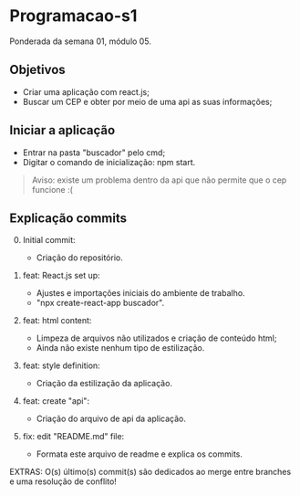 # Programacao-s1
Ponderada da semana 01, módulo 05.

## Objetivos

- Criar uma aplicação com react.js;
- Buscar um CEP e obter por meio de uma api as suas informações;

## Iniciar a aplicação

- Entrar na pasta "buscador" pelo cmd;
- Digitar o comando de inicialização: npm start.

>Aviso: existe um problema dentro da api que não permite que o cep funcione :(

## Explicação commits

0. Initial commit:
    - Criação do repositório.

1. feat: React.js set up:
    - Ajustes e importações iniciais do ambiente de trabalho.
    - "npx create-react-app buscador".

2. feat: html content:
    - Limpeza de arquivos não utilizados e criação de conteúdo html;
    - Ainda não existe nenhum tipo de estilização.

3. feat: style definition:
    - Criação da estilização da aplicação.

4. feat: create "api":
    - Criação do arquivo de api da aplicação.

5. fix: edit "README.md" file:
    - Formata este arquivo de readme e explica os commits.

EXTRAS: O(s) último(s) commit(s) são dedicados ao merge entre branches e uma resolução de conflito!